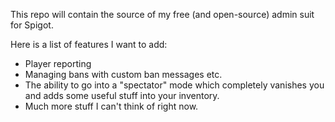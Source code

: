 This repo will contain the source of my free (and open-source) admin suit for Spigot.

Here is a list of features I want to add:

* Player reporting
* Managing bans with custom ban messages etc.
* The ability to go into a "spectator" mode which completely vanishes you and adds some useful stuff into your inventory.
* Much more stuff I can't think of right now.
